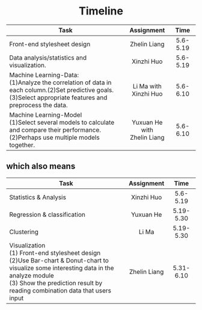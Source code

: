 #                      <center>Timeline<center>
Task|Assignment|Time
-|:-:|:-:
Front-end stylesheet design|Zhelin Liang|5.6- 5.19
Data analysis/statistics and visualization.|Xinzhi  Huo|5.6- 5.19
Machine Learning-Data:<br>(1)Analyze the correlation of data in each column.(2)Set predictive goals.<br>(3)Select appropriate features and preprocess the data.| Li Ma with <br>Xinzhi Huo| 5.6-6.10
Machine Learning-Model<br>(1)Select several models to calculate and compare their performance.<br>(2)Perhaps use multiple models together.|Yuxuan He with <br>Zhelin Liang|5.6-6.10
  
## which also means
Task|Assignment|Time
-|:-:|:-:
Statistics & Analysis|Xinzhi Huo|5.6- 5.19
Regression & classification|Yuxuan He|5.19- 5.30
Clustering|Li Ma|5.19- 5.30
Visualization<br>(1) Front-end stylesheet design<br>(2)Use Bar-chart & Donut-chart to visualize some interesting data in the analyze module<br>(3) Show the prediction result by reading combination data that users input |Zhelin Liang|5.31-6.10
